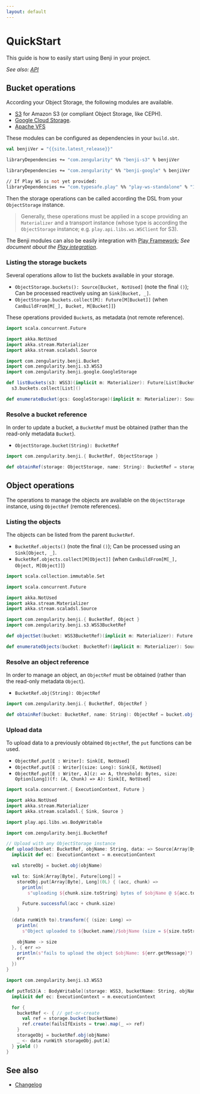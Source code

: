 ```yaml
---
layout: default
---
```


# QuickStart

This guide is how to easily start using Benji in your project.

*See also: [API](https://zengularity.github.io/benji/api/)*

## Bucket operations

According your Object Storage, the following modules are available.

- [S3](./s3/usage.md) for Amazon S3 (or compliant Object Storage, like CEPH).
- [Google Cloud Storage](./google/usage.md).
- [Apache VFS](./vfs/usage.md)

These modules can be configured as dependencies in your `build.sbt`.

```ocaml
val benjiVer = "{{site.latest_release}}"

libraryDependencies += "com.zengularity" %% "benji-s3" % benjiVer

libraryDependencies += "com.zengularity" %% "benji-google" % benjiVer

// If Play WS is not yet provided:
libraryDependencies += "com.typesafe.play" %% "play-ws-standalone" % "1.1.3"
```

Then the storage operations can be called according the DSL from your `ObjectStorage` instance.

> Generally, these operations must be applied in a scope providing an `Materializer` and a transport instance (whose type is according the `ObjectStorage` instance; e.g. `play.api.libs.ws.WSClient` for S3).

The Benji modules can also be easily integration with [Play Framework](https://www.playframework.com/); *See document about the [Play integration](play/integration.md)*.

### Listing the storage buckets

Several operations allow to list the buckets available in your storage. 

- `ObjectStorage.buckets(): Source[Bucket, NotUsed]` (note the final `()`); Can be processed reactively using an `Sink[Bucket, _]`.
- `ObjectStorage.buckets.collect[M]: Future[M[Bucket]]` (when `CanBuildFrom[M[_], Bucket, M[Bucket]]`)

These operations provided `Bucket`s, as metadata (not remote reference).

```scala
import scala.concurrent.Future

import akka.NotUsed
import akka.stream.Materializer
import akka.stream.scaladsl.Source

import com.zengularity.benji.Bucket
import com.zengularity.benji.s3.WSS3
import com.zengularity.benji.google.GoogleStorage

def listBuckets(s3: WSS3)(implicit m: Materializer): Future[List[Bucket]] =
  s3.buckets.collect[List]()

def enumerateBucket(gcs: GoogleStorage)(implicit m: Materializer): Source[Bucket, NotUsed] = gcs.buckets()
```

### Resolve a bucket reference

In order to update a bucket, a `BucketRef` must be obtained (rather than the read-only metadata `Bucket`).

- `ObjectStorage.bucket(String): BucketRef`

```scala
import com.zengularity.benji.{ BucketRef, ObjectStorage }

def obtainRef(storage: ObjectStorage, name: String): BucketRef = storage.bucket(name)
```

## Object operations

The operations to manage the objects are available on the `ObjectStorage` instance, using `ObjectRef` (remote references).

### Listing the objects

The objects can be listed from the parent `BucketRef`.

- `BucketRef.objects()` (note the final `()`); Can be processed using an `Sink[Object, _]`.
- `BucketRef.objects.collect[M[Object]]` (when `CanBuildFrom[M[_], Object, M[Object]]`)

```scala
import scala.collection.immutable.Set

import scala.concurrent.Future

import akka.NotUsed
import akka.stream.Materializer
import akka.stream.scaladsl.Source

import com.zengularity.benji.{ BucketRef, Object }
import com.zengularity.benji.s3.WSS3BucketRef

def objectSet(bucket: WSS3BucketRef)(implicit m: Materializer): Future[Set[Object]] = bucket.objects.collect[Set]()

def enumerateObjects(bucket: BucketRef)(implicit m: Materializer): Source[Object, NotUsed] = bucket.objects()
```

### Resolve an object reference

In order to manage an object, an `ObjectRef` must be obtained (rather than the read-only metadata `Object`).

- `BucketRef.obj(String): ObjectRef`

```scala
import com.zengularity.benji.{ BucketRef, ObjectRef }

def obtainRef(bucket: BucketRef, name: String): ObjectRef = bucket.obj(name)
```

### Upload data

To upload data to a previously obtained `ObjectRef`, the `put` functions can be used.

- `ObjectRef.put[E : Writer]: Sink[E, NotUsed]`
- `ObjectRef.put[E : Writer](size: Long): Sink[E, NotUsed]`
- `ObjectRef.put[E : Writer, A](z: => A, threshold: Bytes, size: Option[Long])(f: (A, Chunk) => A): Sink[E, NotUsed]`

```scala
import scala.concurrent.{ ExecutionContext, Future }

import akka.NotUsed
import akka.stream.Materializer
import akka.stream.scaladsl.{ Sink, Source }

import play.api.libs.ws.BodyWritable

import com.zengularity.benji.BucketRef

// Upload with any ObjectStorage instance
def upload(bucket: BucketRef, objName: String, data: => Source[Array[Byte], NotUsed])(implicit m: Materializer, w: BodyWritable[Array[Byte]]): Future[(String, Long)] = {
  implicit def ec: ExecutionContext = m.executionContext

  val storeObj = bucket.obj(objName)

  val to: Sink[Array[Byte], Future[Long]] =
    storeObj.put[Array[Byte], Long](0L) { (acc, chunk) =>
      println(
        s"uploading ${chunk.size.toString} bytes of $objName @ ${acc.toString}")

      Future.successful(acc + chunk.size)
    }

  (data runWith to).transform({ (size: Long) =>
    println(
      s"Object uploaded to ${bucket.name}/$objName (size = ${size.toString})")

    objName -> size
  }, { err =>
    println(s"fails to upload the object $objName: ${err.getMessage}")
    err
  })
}

import com.zengularity.benji.s3.WSS3

def putToS3[A : BodyWritable](storage: WSS3, bucketName: String, objName: String, data: => Source[A, NotUsed])(implicit m: Materializer): Future[Unit] = {
  implicit def ec: ExecutionContext = m.executionContext

  for {
    bucketRef <- { // get-or-create
      val ref = storage.bucket(bucketName)
      ref.create(failsIfExists = true).map(_ => ref)
    }
    storageObj = bucketRef.obj(objName)
    _ <- data runWith storageObj.put[A]
  } yield ()
}
```

## See also

- [Changelog](changelog.md)
